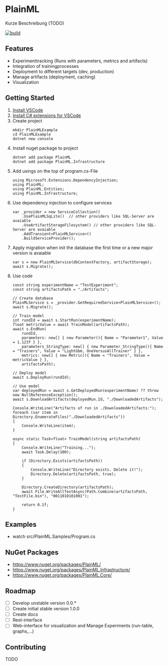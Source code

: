 
# PlainML

Kurze Beschreibung (TODO)

[![build](https://github.com/ssinger100/PlainML/actions/workflows/dotnet_test.yml/badge.svg?branch=master)](https://github.com/ssinger100/PlainML/actions/workflows/dotnet_test.yml)

## Features

* Experimenttracking (Runs with parameters, metrics and artifacts)
* Integration of trainingprocesses
* Deployment to different targets (dev, production)
* Manage artifacts (deployment, caching)
* Visualization

## Getting Started

1. [Install VSCode](https://code.visualstudio.com/)
1. [Install C# extensions for VSCode](https://marketplace.visualstudio.com/items?itemName=ms-dotnettools.csharp)
1. Create project
    ```
    mkdir PlainMLExample
    cd PlainMLExample
    dotnet new console
    ```
1. Install nuget package to project
    ```
    dotnet add package PlainML
    dotnet add package PlainML.Infrastructure
    ```
1. Add usings on the top of program.cs-File
    ```
    using Microsoft.Extensions.DependencyInjection;
    using PlainML;
    using PlainML.Entities;
    using PlainML.Infrastructure;
    ```
1. Use dependency injection to configure services
    ```
    var _provider = new ServiceCollection()
        .UsePlainMLSqLite()  // other providers like SQL-Server are avaiable
        .UseArtifactStorageFilesystem() // other providers like SQL-Server are avaiable
        .AddTransient<PlainMLService>()
        .BuildServiceProvider();
    ```
1. Apply migration when init the database the first time or a new major version is avaiable
    ```
    var s = new PlainMLService(dbContextFactory, artifactStorage);
    await s.Migrate();
    ```
1. Use code
    ```
    const string experimentName = "TestExperiment";
    const string artifactsPath = "./Artifacts";

    // Create database
    PlainMLService s = _provider.GetRequiredService<PlainMLService>();
    await s.Migrate();

    // Train model
    int rundId = await s.StartRun(experimentName);
    float metricValue = await TrainModel(artifactsPath);
    await s.EndRun(
        rundId,
        parameters: new[] { new Parameter(){ Name = "Parameter1", Value = 1.123f } },
        parameters_StringType: new[] { new Parameter_StringType(){ Name = "Trainers", Value = "LightGbm, OneVersusAllTrainer" } },
        metrics: new[] { new Metric(){ Name = "Trainers", Value = metricValue } },
        artifactsPath);

    // Deploy model
    await s.DeployRun(rundId);

    // Use model
    var deployedRun = await s.GetDeployedRun(experimentName) ?? throw new NullReferenceException();
    await s.DownloadArtifacts(deployedRun.Id, "./DownloadedArtifacts");

    Console.WriteLine("Artifacts of run in ./DownloadedArtifacts:");
    foreach (var item in Directory.EnumerateFiles("./DownloadedArtifacts"))
    {
        Console.WriteLine(item);
    }

    async static Task<float> TrainModel(string artifactsPath)
    {
        Console.WriteLine("Training...");
        await Task.Delay(100);

        if (Directory.Exists(artifactsPath))
        {
            Console.WriteLine("Directory exists. Delete it!");
            Directory.Delete(artifactsPath, true);
        }

        Directory.CreateDirectory(artifactsPath);
        await File.WriteAllTextAsync(Path.Combine(artifactsPath, "TestFile.bin"), "0011010101001");

        return 0.1f;
    }
    ```

## Examples

* watch src/PlainML.Samples/Program.cs

## NuGet Packages

- https://www.nuget.org/packages/PlainML/
- https://www.nuget.org/packages/PlainML.Infrastructure/
- https://www.nuget.org/packages/PlainML.Core/

## Roadmap

- [ ] Develop unstable version 0.0.*
- [ ] Create initial stable version 1.0.0
- [ ] Create docs
- [ ] Rest-interface
- [ ] Web-interface for visualization and Manage Experiments (run-table, graphs,...)

## Contributing

TODO
